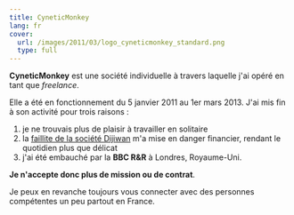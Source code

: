 ```yaml
---
title: CyneticMonkey
lang: fr
cover:
  url: /images/2011/03/logo_cyneticmonkey_standard.png
  type: full
---
```


**CyneticMonkey** est une société individuelle à travers laquelle j'ai opéré en tant que *freelance*.

Elle a été en fonctionnement du 5 janvier 2011 au 1er mars 2013.
J'ai mis fin à son activité pour trois raisons :

1. je ne trouvais plus de plaisir à travailler en solitaire
1. la [faillite de la société Dijiwan](http://www.societe.com/societe/dijiwan-sas-534792213.html) m'a mise en danger financier, rendant le quotidien plus que délicat
1. j'ai été embauché par la **BBC R&R** à Londres, Royaume-Uni.

**Je n'accepte donc plus de mission ou de contrat**.

Je peux en revanche toujours vous connecter avec des personnes compétentes un peu partout en France.
